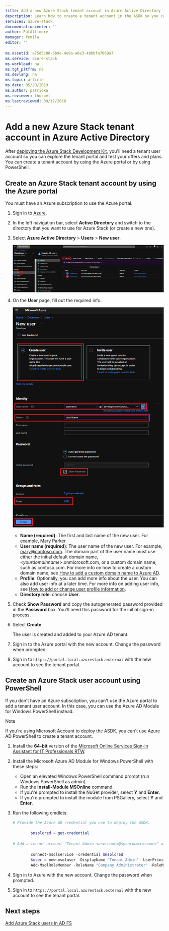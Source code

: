 ```yaml
---
title: Add a new Azure Stack tenant account in Azure Active Directory | Microsoft Docs
description: Learn how to create a tenant account in the ASDK so you can explore the tenant portal.
services: azure-stack
documentationcenter: ''
author: PatAltimore
manager: femila
editor: ''

ms.assetid: a75d5c88-5b9e-4e9a-a6e3-48bbfa7069a7
ms.service: azure-stack
ms.workload: na
ms.tgt_pltfrm: na
ms.devlang: na
ms.topic: article
ms.date: 05/20/2019
ms.author: patricka
ms.reviewer: thoroet
ms.lastreviewed: 09/17/2018
---
```


# Add a new Azure Stack tenant account in Azure Active Directory


After [deploying the Azure Stack Development Kit](../asdk/asdk-install.md), you'll need a tenant user account so you can explore the tenant portal and test your offers and plans. You can create a tenant account by using the Azure portal or by using PowerShell.



## Create an Azure Stack tenant account by using the Azure portal

You must have an Azure subscription to use the Azure portal.

1. Sign in to [Azure](https://portal.azure.com).
2. In the left navigation bar, select **Active Directory** and switch to the directory that you want to use for Azure Stack (or create a new one).
3. Select **Azure Active Directory** > **Users** > **New user**.

    ![Users - All users page with New user highlighted](media/azure-stack-add-new-user-aad/new-user-all-users.png)

4. On the **User** page, fill out the required info.

    ![Add new user, User page with user info](media/azure-stack-add-new-user-aad/new-user-user.png)

   - **Name (required)**: The first and last name of the new user. For example, Mary Parker.
   - **User name (required)**: The user name of the new user. For example, mary@contoso.com.
       The domain part of the user name must use either the initial default domain name, <_yourdomainname_>.onmicrosoft.com, or a custom domain name, such as contoso.com. For more info on how to create a custom domain name, see [How to add a custom domain name to Azure AD](/azure/active-directory/fundamentals/add-custom-domain).
   - **Profile**: Optionally, you can add more info about the user. You can also add user info at a later time. For more info on adding user info, see [How to add or change user profile information](/azure/active-directory/fundamentals/active-directory-users-profile-azure-portal).
   - **Directory role**:  choose **User**.

5. Check **Show Password** and copy the autogenerated password provided in the **Password** box. You'll need this password for the initial sign-in process.

6. Select **Create**.

    The user is created and added to your Azure AD tenant.

7. Sign in to the Azure portal with the new account. Change the password when prompted.
8. Sign in to `https://portal.local.azurestack.external` with the new account to see the tenant portal.

## Create an Azure Stack user account using PowerShell

If you don't have an Azure subscription, you can't use the Azure portal to add a tenant user account. In this case, you can use the Azure AD Module for Windows PowerShell instead.

> [!NOTE]
> If you're using Microsoft Account to deploy the ASDK, you can't use Azure AD PowerShell to create a tenant account.

1. Install the **64-bit** version of the [Microsoft Online Services Sign-in Assistant for IT Professionals RTW](https://go.microsoft.com/fwlink/p/?LinkId=286152).

2. Install the Microsoft Azure AD Module for Windows PowerShell with these steps:

    - Open an elevated Windows PowerShell command prompt (run Windows PowerShell as admin).
    - Run the **Install-Module MSOnline** command.
    - If you're prompted to install the NuGet provider, select **Y** and **Enter**.
    - If you're prompted to install the module from PSGallery, select **Y** and **Enter**.

3. Run the following cmdlets:

    ```powershell
    # Provide the Azure AD credential you use to deploy the ASDK.

            $msolcred = get-credential

    # Add a tenant account "Tenant Admin <username>@<yourdomainname>" with the initial password "<password>".

            connect-msolservice -credential $msolcred
            $user = new-msoluser -DisplayName "Tenant Admin" -UserPrincipalName <username>@<yourdomainname> -Password <password>
            Add-MsolRoleMember -RoleName "Company Administrator" -RoleMemberType User -RoleMemberObjectId $user.ObjectId

    ```

1. Sign in to Azure with the new account. Change the password when prompted.
2. Sign in to `https://portal.local.azurestack.external` with the new account to see the tenant portal.

## Next steps

[Add Azure Stack users in AD FS](azure-stack-add-users-adfs.md)
